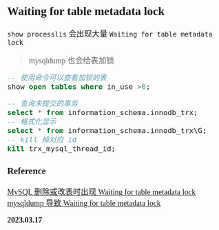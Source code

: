 <font size=4 face='楷体'>

## Waiting for table metadata lock

`show processlis` 会出现大量 `Waiting for table metadata lock`

> mysqldump 也会给表加锁

```sql
-- 使用命令可以查看加锁的表
show open tables where in_use >0;
```

```sql
-- 查询未提交的事务
select * from information_schema.innodb_trx;
-- 格式化显示
select * from information_schema.innodb_trx\G;
-- kill 掉对应 id
kill trx_mysql_thread_id;
```

### Reference

[MySQL 删除或改表时出现 Waiting for table metadata lock](https://blog.csdn.net/itsonglin/article/details/128485265)
[mysqldump 导致 Waiting for table metadata lock](https://blog.csdn.net/huangliang0703/article/details/88951554)

**2023.03.17**
